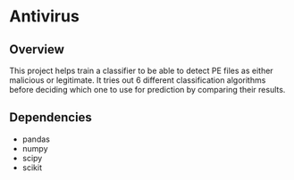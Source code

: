 # Antivirus
## Overview
This project helps train a classifier to be able to detect PE files as either malicious or legitimate. It tries out 6 different classification algorithms before deciding which one to use for prediction by comparing their results.

## Dependencies
* pandas
* numpy
* scipy
* scikit
